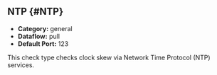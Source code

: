 ## NTP {#NTP}
 * **Category:** general
 * **Dataflow:** pull
 * **Default Port:** 123

This check type checks clock skew via Network Time Protocol (NTP) services.
